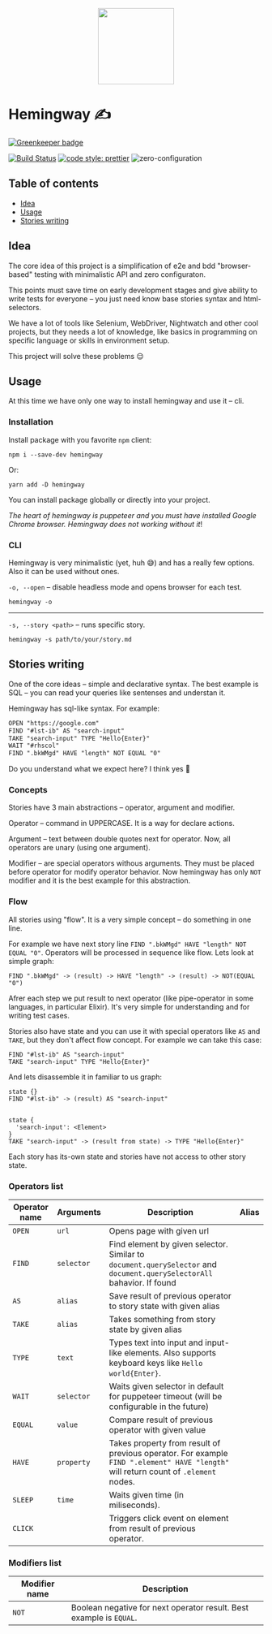 <p align="center">
  <a href="https://github.com/lamartire/hemingway" target="_blank">
    <img width="150"src="https://github.com/lamartire/hemingway/blob/master/public/logo.png?raw=true" />
  </a>
</p>

# Hemingway ✍️

[![Greenkeeper badge](https://badges.greenkeeper.io/lamartire/hemingway.svg)](https://greenkeeper.io/)

[![Build Status][ci-build]][ci] [![code style: prettier][prettier-image]][prettier] ![zero-configuration]

## Table of contents

- [Idea](#idea)
- [Usage](#usage)
- [Stories writing](#stories-writing)

## Idea

The core idea of this project is a simplification of e2e and bdd "browser-based" testing with
minimalistic API and zero configuraton.

This points must save time on early development stages and give ability to write tests for everyone
– you just need know base stories syntax and html-selectors.

We have a lot of tools like Selenium, WebDriver, Nightwatch and other cool projects, but they needs
a lot of knowledge, like basics in programming on specific language or skills in environment setup.

This project will solve these problems 😌

## Usage

At this time we have only one way to install hemingway and use it – cli.

### Installation

Install package with you favorite `npm` client:

```
npm i --save-dev hemingway
```

Or:

```
yarn add -D hemingway
```

You can install package globally or directly into your project.

_The heart of hemingway is puppeteer and you must have installed Google Chrome browser. Hemingway
does not working without it_!

### CLI

Hemingway is very minimalistic (yet, huh 😅) and has a really few options. Also it can be used
without ones.

`-o, --open` – disable headless mode and opens browser for each test.

```
hemingway -o
```

---

`-s, --story <path>` – runs specific story.

```
hemingway -s path/to/your/story.md
```

## Stories writing

One of the core ideas – simple and declarative syntax. The best example is SQL – you can read your
queries like sentenses and understan it.

Hemingway has sql-like syntax. For example:

```md
OPEN "https://google.com"
FIND "#lst-ib" AS "search-input"
TAKE "search-input" TYPE "Hello{Enter}"
WAIT "#rhscol"
FIND ".bkWMgd" HAVE "length" NOT EQUAL "0"
```

Do you understand what we expect here? I think yes 🙂

### Concepts

Stories have 3 main abstractions – operator, argument and modifier.

Operator – command in UPPERCASE. It is a way for declare actions.

Argument – text between double quotes next for operator. Now, all operators are unary (using one
argument).

Modifier – are special operators withous arguments. They must be placed before operator for
modify operator behavior. Now hemingway has only `NOT` modifier and it is the best example for this
abstraction.

### Flow

All stories using "flow". It is a very simple concept – do something in one line.

For example we have next story line `FIND ".bkWMgd" HAVE "length" NOT EQUAL "0"`. Operators will be
processed in sequence like flow. Lets look at simple graph:

```
FIND ".bkWMgd" -> (result) -> HAVE "length" -> (result) -> NOT(EQUAL "0")
```

Afrer each step we put result to next operator (like pipe-operator in some languages, in particular
Elixir). It's very simple for understanding and for writing test cases.

Stories also have state and you can use it with special operators like `AS` and `TAKE`, but they
don't affect flow concept. For example we can take this case:

```
FIND "#lst-ib" AS "search-input"
TAKE "search-input" TYPE "Hello{Enter}"
```

And lets disassemble it in familiar to us graph:

```
state {}
FIND "#lst-ib" -> (result) AS "search-input"


state {
  'search-input': <Element>
}
TAKE "search-input" -> (result from state) -> TYPE "Hello{Enter}"
```

Each story has its-own state and stories have not access to other story state.

### Operators list

| Operator name | Arguments  | Description                                                                                                                         | Alias |
| ------------- | ---------- | ----------------------------------------------------------------------------------------------------------------------------------- | ----- |
| `OPEN`        | `url`      | Opens page with given url                                                                                                           |       |
| `FIND`        | `selector` | Find element by given selector. Similar to `document.querySelector` and `document.querySelectorAll` bahavior. If found              |       |
| `AS`          | `alias`    | Save result of previous operator to story state with given alias                                                                    |       |
| `TAKE`        | `alias`    | Takes something from story state by given alias                                                                                     |       |
| `TYPE`        | `text`     | Types text into input and input-like elements. Also supports keyboard keys like `Hello world{Enter}`.                               |       |
| `WAIT`        | `selector` | Waits given selector in default for puppeteer timeout (will be configurable in the future)                                          |       |
| `EQUAL`       | `value`    | Compare result of previous operator with given value                                                                                |       |
| `HAVE`        | `property` | Takes property from result of previous operator. For example `FIND ".element" HAVE "length"` will return count of `.element` nodes. |       |
| `SLEEP`       | `time`     | Waits given time (in miliseconds).                                                                                                  |       |
| `CLICK`       |            | Triggers click event on element from result of previous operator.                                                                   |       |

### Modifiers list

| Modifier name | Description                                                         |
| ------------- | ------------------------------------------------------------------- |
| `NOT`         | Boolean negative for next operator result. Best example is `EQUAL`. |

[ci]: https://travis-ci.org/lamartire/hemingway
[ci-build]: https://travis-ci.org/lamartire/hemingway.svg?branch=master
[prettier]: https://github.com/prettier/prettier
[prettier-image]: https://img.shields.io/badge/code_style-prettier-ff69b4.svg?style=flat-square
[zero-configuration]: https://img.shields.io/badge/zero-configuration-blue.svg
